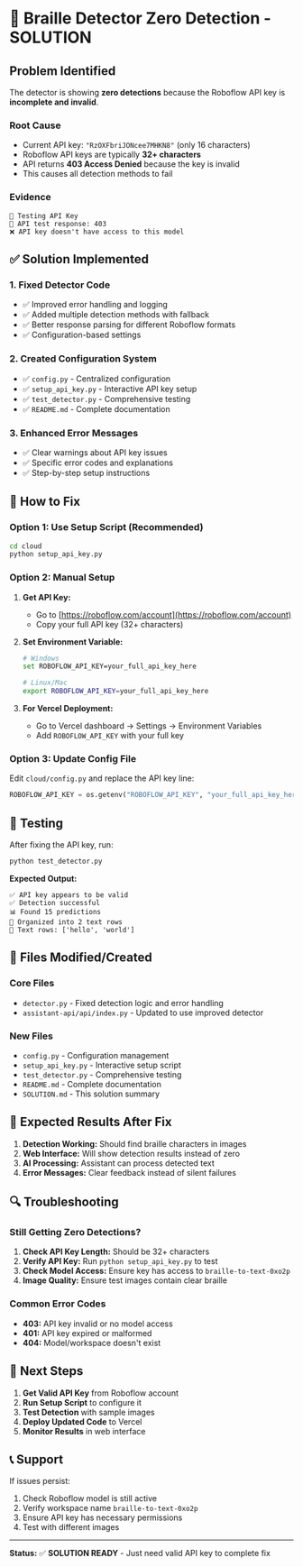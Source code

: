 # 🚨 Braille Detector Zero Detection - SOLUTION

## Problem Identified

The detector is showing **zero detections** because the Roboflow API key is **incomplete and invalid**.

### Root Cause
- Current API key: `"RzOXFbriJONcee7MHKN8"` (only 16 characters)
- Roboflow API keys are typically **32+ characters**
- API returns **403 Access Denied** because the key is invalid
- This causes all detection methods to fail

### Evidence
```
🔑 Testing API Key
📡 API test response: 403
❌ API key doesn't have access to this model
```

## ✅ Solution Implemented

### 1. **Fixed Detector Code**
- ✅ Improved error handling and logging
- ✅ Added multiple detection methods with fallback
- ✅ Better response parsing for different Roboflow formats
- ✅ Configuration-based settings

### 2. **Created Configuration System**
- ✅ `config.py` - Centralized configuration
- ✅ `setup_api_key.py` - Interactive API key setup
- ✅ `test_detector.py` - Comprehensive testing
- ✅ `README.md` - Complete documentation

### 3. **Enhanced Error Messages**
- ✅ Clear warnings about API key issues
- ✅ Specific error codes and explanations
- ✅ Step-by-step setup instructions

## 🔧 How to Fix

### Option 1: Use Setup Script (Recommended)
```bash
cd cloud
python setup_api_key.py
```

### Option 2: Manual Setup
1. **Get API Key:**
   - Go to [https://roboflow.com/account](https://roboflow.com/account)
   - Copy your full API key (32+ characters)

2. **Set Environment Variable:**
   ```bash
   # Windows
   set ROBOFLOW_API_KEY=your_full_api_key_here
   
   # Linux/Mac
   export ROBOFLOW_API_KEY=your_full_api_key_here
   ```

3. **For Vercel Deployment:**
   - Go to Vercel dashboard → Settings → Environment Variables
   - Add `ROBOFLOW_API_KEY` with your full key

### Option 3: Update Config File
Edit `cloud/config.py` and replace the API key line:
```python
ROBOFLOW_API_KEY = os.getenv("ROBOFLOW_API_KEY", "your_full_api_key_here")
```

## 🧪 Testing

After fixing the API key, run:
```bash
python test_detector.py
```

**Expected Output:**
```
✅ API key appears to be valid
✅ Detection successful
📊 Found 15 predictions
📝 Organized into 2 text rows
📄 Text rows: ['hello', 'world']
```

## 📁 Files Modified/Created

### Core Files
- `detector.py` - Fixed detection logic and error handling
- `assistant-api/api/index.py` - Updated to use improved detector

### New Files
- `config.py` - Configuration management
- `setup_api_key.py` - Interactive setup script
- `test_detector.py` - Comprehensive testing
- `README.md` - Complete documentation
- `SOLUTION.md` - This solution summary

## 🎯 Expected Results After Fix

1. **Detection Working:** Should find braille characters in images
2. **Web Interface:** Will show detection results instead of zero
3. **AI Processing:** Assistant can process detected text
4. **Error Messages:** Clear feedback instead of silent failures

## 🔍 Troubleshooting

### Still Getting Zero Detections?
1. **Check API Key Length:** Should be 32+ characters
2. **Verify API Key:** Run `python setup_api_key.py` to test
3. **Check Model Access:** Ensure key has access to `braille-to-text-0xo2p`
4. **Image Quality:** Ensure test images contain clear braille

### Common Error Codes
- **403:** API key invalid or no model access
- **401:** API key expired or malformed
- **404:** Model/workspace doesn't exist

## 🚀 Next Steps

1. **Get Valid API Key** from Roboflow account
2. **Run Setup Script** to configure it
3. **Test Detection** with sample images
4. **Deploy Updated Code** to Vercel
5. **Monitor Results** in web interface

## 📞 Support

If issues persist:
1. Check Roboflow model is still active
2. Verify workspace name `braille-to-text-0xo2p`
3. Ensure API key has necessary permissions
4. Test with different images

---

**Status:** ✅ **SOLUTION READY** - Just need valid API key to complete fix 